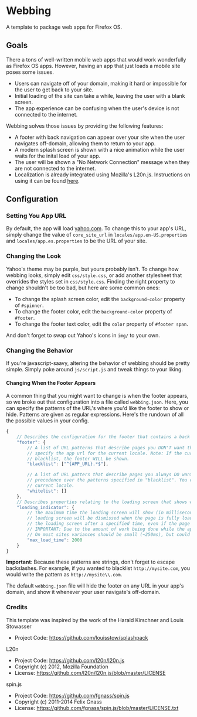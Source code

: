 # Webbing
A template to package web apps for Firefox OS.

## Goals
There a tons of well-written mobile web apps that would work wonderfully as Firefox OS apps. However, having an app that just loads a mobile site poses some issues. 

* Users can navigate off of your domain, making it hard or impossible for the user to get back to your site.
* Initial loading of the site can take a while, leaving the user with a blank screen.
* The app experience can be confusing when the user's device is not connected to the internet.

Webbing solves those issues by providing the following features:

* A footer with back navigation can appear over your site when the user navigates off-domain, allowing them to return to your app.
* A modern splash screen is shown with a nice animation while the user waits for the inital load of your app.
* The user will be shown a "No Network Connection" message when they are not connected to the internet.
* Localization is already integrated using Mozilla's L20n.js. Instructions on using it can be found [here](https://github.com/l20n/l20n.js).

## Configuration

### Setting You App URL
By default, the app will load [yahoo.com](https://www.yahoo.com). To change this to your app's URL, simply change the value of ```core_site_url``` in ```locales/app.en-US.properties``` and ```locales/app.es.properties``` to be the URL of your site.

### Changing the Look
Yahoo's theme may be purple, but yours probably isn't. To change how webbing looks, simply edit ```css/style.css```, or add another stylesheet that overrides the styles set in ```css/style.css```. Finding the right property to change shouldn't be too bad, but here are some common ones:

* To change the splash screen color, edit the ```background-color``` property of ```#spinner```.
* To change the footer color, edit the ```background-color``` property of ```#footer```.
* To change the footer text color, edit the ```color``` property of ```#footer span```.

And don't forget to swap out Yahoo's icons in ```img/``` to your own.

### Changing the Behavior
If you're javascript-saavy, altering the behavior of webbing should be pretty simple. Simply poke around ```js/script.js``` and tweak things to your liking.

#### Changing When the Footer Appears
A common thing that you might want to change is when the footer appears, so we broke out that configuration into a file called ```webbing.json```. Here, you can specify the patterns of the URL's where you'd like the footer to show or hide. Patterns are given as regular expressions. Here's the rundown of all the possible values in your config.

```javascript
{
    // Describes the configuration for the footer that contains a back button.
    "footer": {
        // A list of URL patterns that describe pages you DON'T want the footer to appear on. You can use {APP_URL} to
        // specify the app url for the current locale. Note: If the current url does not match a pattern listed in this 
        // blacklist, the footer WILL be shown.
        "blacklist": ["^{APP_URL}.*$"],

        // A list of URL patters that describe pages you always DO want the footer to appear on. These will take
        // precedence over the patterns specified in "blacklist". You can use {APP_URL} to specify the app url for the 
        // current locale.
        "whitelist": []
    },
    // Describes properties relating to the loading screen that shows when your app is launching
    "loading_indicator": {
        // The maximum time the loading screen will show (in milliseconds). If you don't set this property, then the 
        // loading screen will be dismissed when the page is fully loaded. You can set this if you want to hide
        // the loading screen after a specified time, even if the page hasn't finished loaded yet.
        // IMPORTANT: Due to the amount of work being done while the app is loading, this interval may not be accurate.
        // On most sites variances should be small (~250ms), but could be up to 1000ms when loading complicated websites.
        "max_load_time": 2000
    }
}
```
**Important**: Because these patterns are strings, don't forget to escape backslashes. For example, if you wanted to blacklist ```http://mysite.com```, you would write the pattern as ```http://mysite\\.com```.

The default ```webbing.json``` file will hide the footer on any URL in your app's domain, and show it whenever your user navigate's off-domain.


### Credits
This template was inspired by the work of the Harald Kirschner and Louis Stowasser
* Project Code: https://github.com/louisstow/splashpack

L20n
* Project Code: https://github.com/l20n/l20n.js
* Copyright (c) 2012, Mozilla Foundation
* License: https://github.com/l20n/l20n.js/blob/master/LICENSE

spin.js
* Project Code: https://github.com/fgnass/spin.js
* Copyright (c) 2011-2014 Felix Gnass
* License: https://github.com/fgnass/spin.js/blob/master/LICENSE.txt
